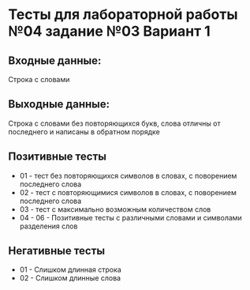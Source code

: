 # Тесты для лабораторной работы №04 задание №03 Вариант 1
## Входные данные:
Строка с словами
## Выходные данные: 
Строка с словами без повторяющихся букв, слова отличны от последнего и написаны в обратном порядке
## Позитивные тесты
 - 01 - тест без повторяющихся символов в словах, с поворением последнего слова
 - 02 - тест с повторяющимися символов в словах, с поворением последнего слова
 - 03 - тест с максимально возможным количеством слов
 - 04 - 06 - Позитивные тесты с различными словами и символами разделения слов
## Негативные тесты
 - 01 - Слишком длинная строка
 - 02 - Слишком длинные слова